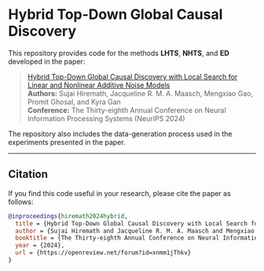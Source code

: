 # Hybrid Top-Down Global Causal Discovery

This repository provides code for the methods **LHTS**, **NHTS**, and **ED** developed in the paper:

> [Hybrid Top-Down Global Causal Discovery with Local Search for Linear and Nonlinear Additive Noise Models](https://arxiv.org/pdf/2405.14496)  
> **Authors:** Sujai Hiremath, Jacqueline R. M. A. Maasch, Mengxiao Gao, Promit Ghosal, and Kyra Gan  
> **Conference:** The Thirty-eighth Annual Conference on Neural Information Processing Systems (NeurIPS 2024)

The repository also includes the data-generation process used in the experiments presented in the paper.

---

## Citation

If you find this code useful in your research, please cite the paper as follows:

```bibtex
@inproceedings{hiremath2024hybrid,
  title = {Hybrid Top-Down Global Causal Discovery with Local Search for Linear and Nonlinear Additive Noise Models},
  author = {Sujai Hiremath and Jacqueline R. M. A. Maasch and Mengxiao Gao and Promit Ghosal and Kyra Gan},
  booktitle = {The Thirty-eighth Annual Conference on Neural Information Processing Systems},
  year = {2024},
  url = {https://openreview.net/forum?id=xnmm1jThkv}
}
